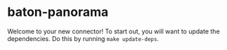 # baton-panorama
Welcome to your new connector! To start out, you will want to update the dependencies.
Do this by running `make update-deps`.